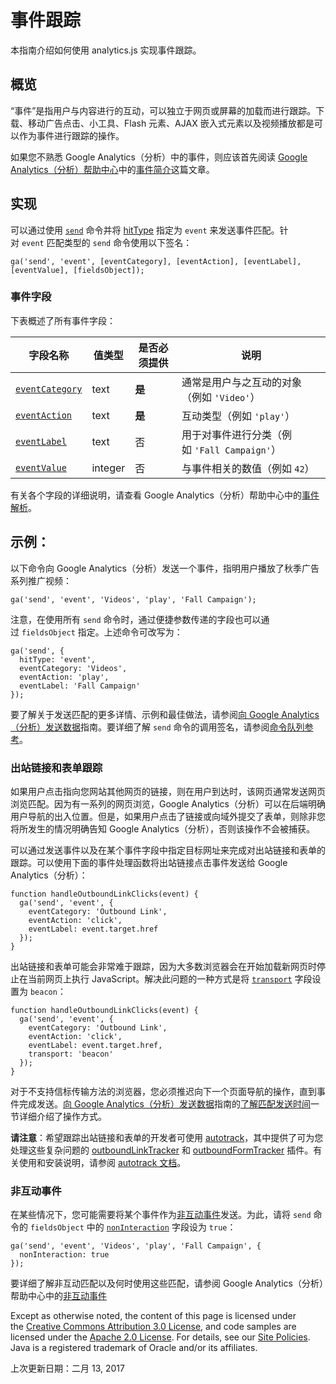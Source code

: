 # 事件跟踪

本指南介绍如何使用 analytics.js 实现事件跟踪。

## 概览

“事件”是指用户与内容进行的互动，可以独立于网页或屏幕的加载而进行跟踪。下载、移动广告点击、小工具、Flash 元素、AJAX 嵌入式元素以及视频播放都是可以作为事件进行跟踪的操作。

如果您不熟悉 Google Analytics（分析）中的事件，则应该首先阅读 [Google Analytics（分析）帮助中心](https://support.google.com/analytics?hl=zh-cn)中的[事件简介](https://support.google.com/analytics/answer/1033068?hl=zh-cn)这篇文章。

## 实现

可以通过使用 [`send`](https://developers.google.cn/analytics/devguides/collection/analyticsjs/command-queue-reference?hl=zh-cn#send) 命令并将 [hitType](https://developers.google.cn/analytics/devguides/collection/analyticsjs/field-reference?hl=zh-cn#hitType) 指定为 `event` 来发送事件匹配。针对 `event` 匹配类型的 `send` 命令使用以下签名：

```
ga('send', 'event', [eventCategory], [eventAction], [eventLabel], [eventValue], [fieldsObject]);
```

### 事件字段

下表概述了所有事件字段：

| 字段名称                                     | 值类型     | 是否必须提供 | 说明                              |
| ---------------------------------------- | ------- | ------ | ------------------------------- |
| [`eventCategory`](https://developers.google.cn/analytics/devguides/collection/analyticsjs/field-reference?hl=zh-cn#eventCategory) | text    | **是**  | 通常是用户与之互动的对象（例如 `'Video'`）      |
| [`eventAction`](https://developers.google.cn/analytics/devguides/collection/analyticsjs/field-reference?hl=zh-cn#eventAction) | text    | **是**  | 互动类型（例如 `'play'`）               |
| [`eventLabel`](https://developers.google.cn/analytics/devguides/collection/analyticsjs/field-reference?hl=zh-cn#eventLabel) | text    | 否      | 用于对事件进行分类（例如 `'Fall Campaign'`） |
| [`eventValue`](https://developers.google.cn/analytics/devguides/collection/analyticsjs/field-reference?hl=zh-cn#eventValue) | integer | 否      | 与事件相关的数值（例如 `42`）               |

有关各个字段的详细说明，请查看 Google Analytics（分析）帮助中心中的[事件解析](https://support.google.com/analytics/answer/1033068?hl=zh-cn#Anatomy)。

## 示例：

以下命令向 Google Analytics（分析）发送一个事件，指明用户播放了秋季广告系列推广视频：

```
ga('send', 'event', 'Videos', 'play', 'Fall Campaign');

```

注意，在使用所有 `send` 命令时，通过便捷参数传递的字段也可以通过 `fieldsObject` 指定。上述命令可改写为：

```
ga('send', {
  hitType: 'event',
  eventCategory: 'Videos',
  eventAction: 'play',
  eventLabel: 'Fall Campaign'
});

```

要了解关于发送匹配的更多详情、示例和最佳做法，请参阅[向 Google Analytics（分析）发送数据](https://developers.google.cn/analytics/devguides/collection/analyticsjs/sending-hits?hl=zh-cn)指南。要详细了解 `send` 命令的调用签名，请参阅[命令队列参考](https://developers.google.cn/analytics/devguides/collection/analyticsjs/command-queue-reference?hl=zh-cn#send)。

### 出站链接和表单跟踪

如果用户点击指向您网站其他网页的链接，则在用户到达时，该网页通常发送网页浏览匹配。因为有一系列的网页浏览，Google Analytics（分析）可以在后端明确用户导航的出入位置。但是，如果用户点击了链接或向域外提交了表单，则除非您将所发生的情况明确告知 Google Analytics（分析），否则该操作不会被捕获。

可以通过发送事件以及在某个事件字段中指定目标网址来完成对出站链接和表单的跟踪。可以使用下面的事件处理函数将出站链接点击事件发送给 Google Analytics（分析）：

```
function handleOutboundLinkClicks(event) {
  ga('send', 'event', {
    eventCategory: 'Outbound Link',
    eventAction: 'click',
    eventLabel: event.target.href
  });
}

```

出站链接和表单可能会非常难于跟踪，因为大多数浏览器会在开始加载新网页时停止在当前网页上执行 JavaScript。解决此问题的一种方式是将 [`transport`](https://developers.google.cn/analytics/devguides/collection/analyticsjs/field-reference?hl=zh-cn#transport) 字段设置为 `beacon`：

```
function handleOutboundLinkClicks(event) {
  ga('send', 'event', {
    eventCategory: 'Outbound Link',
    eventAction: 'click',
    eventLabel: event.target.href,
    transport: 'beacon'
  });
}
```

对于不支持信标传输方法的浏览器，您必须推迟向下一个页面导航的操作，直到事件完成发送。[向 Google Analytics（分析）发送数据](https://developers.google.cn/analytics/devguides/collection/analyticsjs/sending-hits?hl=zh-cn)指南的[了解匹配发送时间](https://developers.google.cn/analytics/devguides/collection/analyticsjs/sending-hits?hl=zh-cn#knowing_when_the_hit_has_been_sent)一节详细介绍了操作方式。

**请注意**：希望跟踪出站链接和表单的开发者可使用 [autotrack](https://github.com/googleanalytics/autotrack)，其中提供了可为您处理这些复杂问题的 [outboundLinkTracker](https://github.com/googleanalytics/autotrack#outboundlinktracker) 和 [outboundFormTracker](https://github.com/googleanalytics/autotrack#outboundformtracker) 插件。有关使用和安装说明，请参阅 [autotrack 文档](https://github.com/googleanalytics/autotrack)。

### 非互动事件

在某些情况下，您可能需要将某个事件作为[非互动事件](https://support.google.com/analytics/answer/1033068?hl=zh-cn#NonInteractionEvents)发送。为此，请将 `send` 命令的 `fieldsObject` 中的 [`nonInteraction`](https://developers.google.cn/analytics/devguides/collection/analyticsjs/field-reference?hl=zh-cn#nonInteraction) 字段设为 `true`：

```
ga('send', 'event', 'Videos', 'play', 'Fall Campaign', {
  nonInteraction: true
});

```

要详细了解非互动匹配以及何时使用这些匹配，请参阅 Google Analytics（分析）帮助中心中的[非互动事件](https://support.google.com/analytics/answer/1033068?hl=zh-cn#NonInteractionEvents)

Except as otherwise noted, the content of this page is licensed under the [Creative Commons Attribution 3.0 License](http://creativecommons.org/licenses/by/3.0/), and code samples are licensed under the [Apache 2.0 License](http://www.apache.org/licenses/LICENSE-2.0). For details, see our [Site Policies](https://developers.google.cn/terms/site-policies?hl=zh-cn). Java is a registered trademark of Oracle and/or its affiliates.

上次更新日期：二月 13, 2017